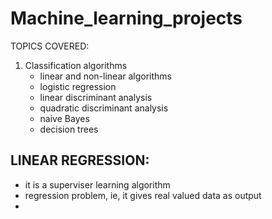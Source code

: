 # Machine_learning_projects

TOPICS COVERED:
<ol>
  <li>Classification algorithms
   <ul>
     <li> linear and non-linear algorithms
     <li> logistic regression
     <li> linear discriminant analysis
     <li> quadratic discriminant analysis
     <li> naive Bayes
     <li> decision trees
   </ul>
</ol>

## LINEAR REGRESSION:
- it is a superviser learning algorithm
- regression problem, ie, it gives real valued data as output
- 
